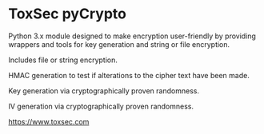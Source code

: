 # ToxSec pyCrypto
Python 3.x module designed to make encryption user-friendly by providing wrappers and tools for key generation and string or file encryption.

Includes file or string encryption.

HMAC generation to test if alterations to the cipher text have been made.

Key generation via cryptographically proven randomness.

IV generation via cryptographically proven randomness.

https://www.toxsec.com
